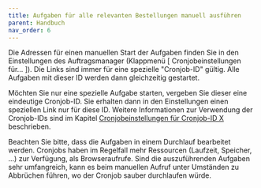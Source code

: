 ```yaml
---
title: Aufgaben für alle relevanten Bestellungen manuell ausführen
parent: Handbuch
nav_order: 6
---
```


Die Adressen für einen manuellen Start der Aufgaben finden Sie in den Einstellungen des Auftragsmanager (Klappmenü [ Cronjobeinstellungen für... ]). Die Links sind immer für eine spezielle "Cronjob-ID" gültig. Alle Aufgaben mit dieser ID werden dann gleichzeitig gestartet.

Möchten Sie nur eine spezielle Aufgabe starten, vergeben Sie dieser eine eindeutige Cronjob-ID. Sie erhalten dann in den Einstellungen einen speziellen Link nur für diese ID. Weitere Informationen zur Verwendung der Cronjob-IDs sind im Kapitel [Cronjobeinstellungen für Cronjob-ID X](020_Einstellungen/040_Cronjobeinstellungen_fuer_Cronjob-ID.md) beschrieben.

Beachten Sie bitte, dass die Aufgaben in einem Durchlauf bearbeitet werden. Cronjobs haben im Regelfall mehr Ressourcen (Laufzeit, Speicher, ...) zur Verfügung, als Browseraufrufe. Sind die auszuführenden Aufgaben sehr umfangreich, kann es beim manuellen Aufruf unter Umständen zu Abbrüchen führen, wo der Cronjob sauber durchlaufen würde.
